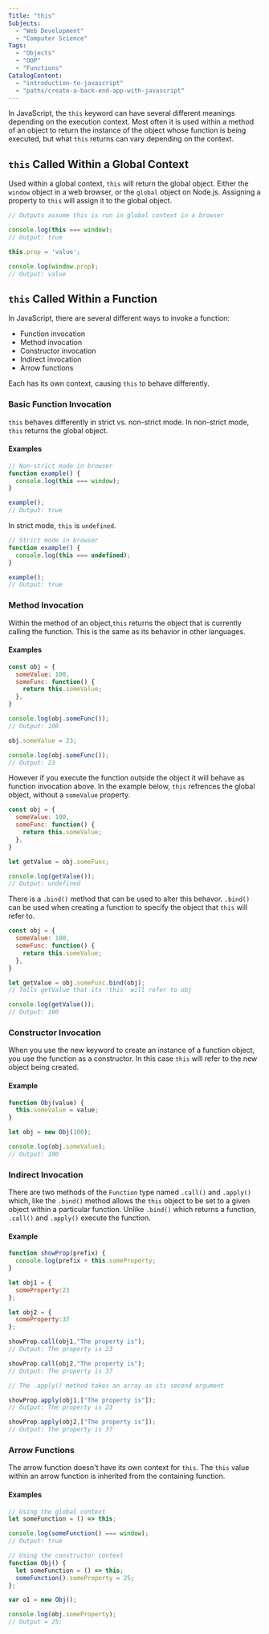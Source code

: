 ```yaml
---
Title: "this" 
Subjects: 
  - "Web Development"
  - "Computer Science"
Tags:
  - "Objects"
  - "OOP"
  - "Functions"
CatalogContent: 
  - "introduction-to-javascript"
  - "paths/create-a-back-end-app-with-javascript"
---
```


In JavaScript, the `this` keyword can have several different meanings depending on the execution context. Most often it is used within a method of an object to return the instance of the object whose function is being executed, but what `this` returns can vary depending on the context.

## `this` Called Within a Global Context

Used within a global context, `this` will return the global object. Either the `window` object in a web browser, or the `global` object on Node.js.
Assigning a property to `this` will assign it to the global object.

```javascript
// Outputs assume this is run in global context in a browser

console.log(this === window);
// Output: true

this.prop = 'value';

console.log(window.prop);
// Output: value
```

## `this` Called Within a Function

In JavaScript, there are several different ways to invoke a function:

- Function invocation
- Method invocation
- Constructor invocation
- Indirect invocation
- Arrow functions

Each has its own context, causing `this` to behave differently.

### Basic Function Invocation

`this` behaves differently in strict vs. non-strict mode. In non-strict mode, `this` returns the global object.

#### Examples

```javascript
// Non-strict mode in browser
function example() {
  console.log(this === window);
}

example();
// Output: true
```

In strict mode, `this` is `undefined`.

```javascript
// Strict mode in browser
function example() {
  console.log(this === undefined);
}

example();
// Output: true
```

### Method Invocation

Within the method of an object,`this` returns the object that is currently calling the function. This is the same as its behavior in other languages.

#### Examples

```javascript
const obj = {
  someValue: 100,
  someFunc: function() {
    return this.someValue;
  },
}

console.log(obj.someFunc());
// Output: 100

obj.someValue = 23;

console.log(obj.someFunc());
// Output: 23
```

However if you execute the function outside the object it will behave as function invocation above.
In the example below, `this` refrences the global object, without a `someValue` property.

```javascript
const obj = {
  someValue: 100,
  someFunc: function() {
    return this.someValue;
  },
}

let getValue = obj.someFunc;

console.log(getValue());
// Output: undefined
```

There is a `.bind()` method that can be used to alter this behavor. `.bind()` can be used when creating a function to specify the object that `this` will refer to.

```javascript
const obj = {
  someValue: 100,
  someFunc: function() {
    return this.someValue;
  },
}

let getValue = obj.someFunc.bind(obj);
// Tells getValue that its 'this' will refer to obj

console.log(getValue());
// Output: 100
```

### Constructor Invocation

When you use the new keyword to create an instance of a function object, you use the function as a constructor.
In this case `this` will refer to the new object being created.

#### Example

```javascript
function Obj(value) {
  this.someValue = value;
}

let obj = new Obj(100);

console.log(obj.someValue);
// Output: 100
```

### Indirect Invocation

There are two methods of the `Function` type named `.call()` and `.apply()` which, like the `.bind()` method allows the `this` object to be set to a given object within a particular function. Unlike `.bind()` which returns a function, `.call()` and `.apply()` execute the function.

#### Example

```javascript
function showProp(prefix) {
  console.log(prefix + this.someProperty;
}

let obj1 = {
  someProperty:23
};

let obj2 = {
  someProperty:37
};

showProp.call(obj1,"The property is");
// Output: The property is 23

showProp.call(obj2,"The property is");
// Output: The property is 37

// The .apply() method takes an array as its second argument

showProp.apply(obj1,["The property is"]);
// Output: The property is 23

showProp.apply(obj2,["The property is"]);
// Output: The property is 37
```

### Arrow Functions

The arrow function doesn't have its own context for `this`. 
The `this` value within an arrow function is inherited from the containing function.

#### Examples

```javascript
// Using the global context
let someFunction = () => this;

console.log(someFunction() === window);
// Output: true
```

```javascript
// Using the constructor context
function Obj() {
  let someFunction = () => this;
  someFunction().someProperty = 25;
};

var o1 = new Obj();

console.log(obj.someProperty);
// Output = 25;
```
